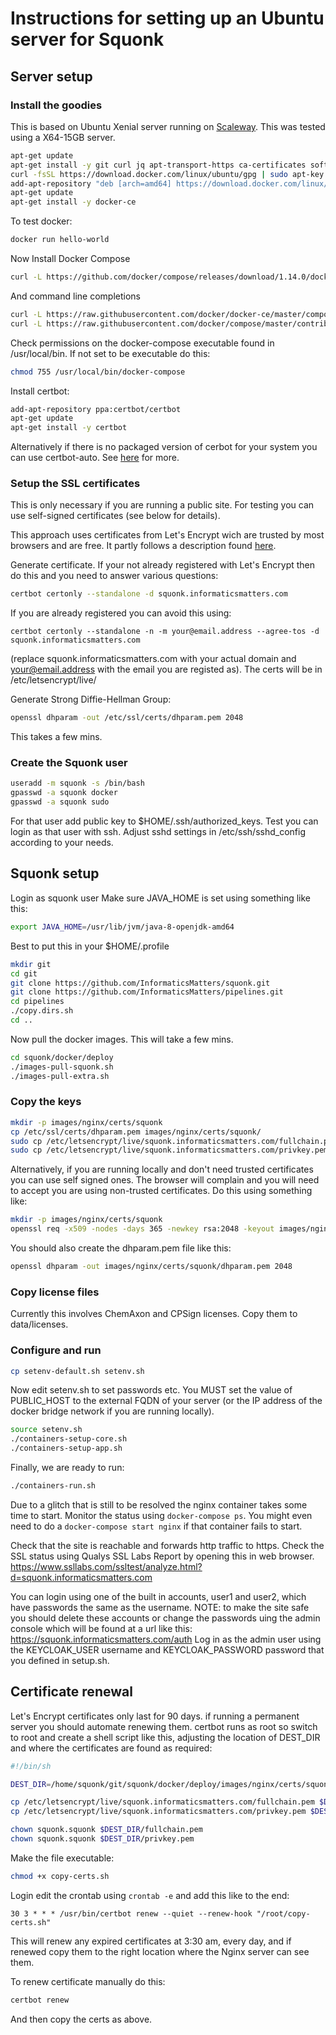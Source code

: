 # Instructions for setting up an Ubuntu server for Squonk

## Server setup

### Install the goodies

This is based on Ubuntu Xenial server running on [Scaleway](https://cloud.scaleway.com). 
This was tested using a X64-15GB server.

```sh
apt-get update
apt-get install -y git curl jq apt-transport-https ca-certificates software-properties-common openjdk-8-jdk
curl -fsSL https://download.docker.com/linux/ubuntu/gpg | sudo apt-key add -
add-apt-repository "deb [arch=amd64] https://download.docker.com/linux/ubuntu $(lsb_release -cs) stable"
apt-get update
apt-get install -y docker-ce
```

To test docker:

```sh
docker run hello-world
```

Now Install Docker Compose

```sh
curl -L https://github.com/docker/compose/releases/download/1.14.0/docker-compose-`uname -s`-`uname -m` > /usr/local/bin/docker-compose
```

And command line completions

```sh
curl -L https://raw.githubusercontent.com/docker/docker-ce/master/components/cli/contrib/completion/bash/docker > /etc/bash_completion.d/docker
curl -L https://raw.githubusercontent.com/docker/compose/master/contrib/completion/bash/docker-compose -o /etc/bash_completion.d/docker-compose
```

Check permissions on the docker-compose executable found in /usr/local/bin. If not set to be executable do this:

```sh
chmod 755 /usr/local/bin/docker-compose
```

Install certbot:

```sh
add-apt-repository ppa:certbot/certbot
apt-get update
apt-get install -y certbot
```

Alternatively if there is no packaged version of cerbot for your system you can use certbot-auto.
See [here](https://certbot.eff.org/all-instructions/#ubuntu-other-nginx) for more.


### Setup the SSL certificates

This is only necessary if you are running a public site. For testing you can use self-signed certificates 
(see below for details).

This approach uses certificates from Let's Encrypt wich are trusted by most browsers and are free.
It partly follows a description found [here](https://www.digitalocean.com/community/tutorials/how-to-secure-nginx-with-let-s-encrypt-on-ubuntu-16-04).


Generate certificate. If your not already registered with Let's Encrypt then do this and you need to answer various questions:

```sh
certbot certonly --standalone -d squonk.informaticsmatters.com
```

If you are already registered you can avoid this using:

```ssh
certbot certonly --standalone -n -m your@email.address --agree-tos -d squonk.informaticsmatters.com 

```
(replace squonk.informaticsmatters.com with your actual domain and your@email.address with the email you are registed as).
The certs will be in /etc/letsencrypt/live/<domain name>


Generate Strong Diffie-Hellman Group:

```sh
openssl dhparam -out /etc/ssl/certs/dhparam.pem 2048
```
This takes a few mins.


### Create the Squonk user

```sh
useradd -m squonk -s /bin/bash
gpasswd -a squonk docker
gpasswd -a squonk sudo
```

For that user add public key to $HOME/.ssh/authorized_keys.
Test you can login as that user with ssh.
Adjust sshd settings in /etc/ssh/sshd_config according to your needs.

## Squonk setup

Login as squonk user
Make sure JAVA_HOME is set using something like this:

```sh
export JAVA_HOME=/usr/lib/jvm/java-8-openjdk-amd64
```
Best to put this in your $HOME/.profile

```sh
mkdir git
cd git
git clone https://github.com/InformaticsMatters/squonk.git
git clone https://github.com/InformaticsMatters/pipelines.git
cd pipelines
./copy.dirs.sh
cd ..
```

Now pull the docker images. This will take a few mins.
```sh
cd squonk/docker/deploy
./images-pull-squonk.sh
./images-pull-extra.sh
```

### Copy the keys

```sh
mkdir -p images/nginx/certs/squonk
cp /etc/ssl/certs/dhparam.pem images/nginx/certs/squonk/
sudo cp /etc/letsencrypt/live/squonk.informaticsmatters.com/fullchain.pem images/nginx/certs/squonk/
sudo cp /etc/letsencrypt/live/squonk.informaticsmatters.com/privkey.pem images/nginx/certs/squonk/
```

Alternatively, if you are running locally and don't need trusted certificates you can use self signed ones.
The browser will complain and you will need to accept you are using non-trusted certificates.
Do this using something like:

```sh
mkdir -p images/nginx/certs/squonk
openssl req -x509 -nodes -days 365 -newkey rsa:2048 -keyout images/nginx/certs/squonk/privkey.pem -out images/nginx/certs/squonk/fullchain.pem
```
You should also create the dhparam.pem file like this:

```sh
openssl dhparam -out images/nginx/certs/squonk/dhparam.pem 2048
```

### Copy license files

Currently this involves ChemAxon and CPSign licenses. Copy them to data/licenses. 

### Configure and run

```sh
cp setenv-default.sh setenv.sh
```

Now edit setenv.sh to set passwords etc.
You MUST set the value of PUBLIC_HOST to the external FQDN of your server (or the IP address of the docker bridge network
if you are running locally).

```sh 
source setenv.sh
./containers-setup-core.sh
./containers-setup-app.sh
```

Finally, we are ready to run:

```sh
./containers-run.sh
```

Due to a glitch that is still to be resolved the nginx container takes some time to start. Monitor the status using
`docker-compose ps`. You might even need to do a `docker-compose start nginx` if that container fails to start. 

Check that the site is reachable and forwards http traffic to https.
Check the SSL status using Qualys SSL Labs Report by opening this in web browser.
https://www.ssllabs.com/ssltest/analyze.html?d=squonk.informaticsmatters.com


You can login using one of the built in accounts, user1 and user2, which have passwords the same as the username.
NOTE: to make the site safe you should delete these accounts or change the passwords uing the admin console which
will be found at a url like this:
https://squonk.informaticsmatters.com/auth
Log in as the admin user using the KEYCLOAK_USER username and KEYCLOAK_PASSWORD password that you defined in setup.sh.


## Certificate renewal

Let's Encrypt certificates only last for 90 days. if running a permanent server you should automate renewing them.
certbot runs as root so switch to root and create a shell script like this, adjusting the location of DEST_DIR and
where the certificates are found as required:

```sh
#!/bin/sh

DEST_DIR=/home/squonk/git/squonk/docker/deploy/images/nginx/certs/squonk/

cp /etc/letsencrypt/live/squonk.informaticsmatters.com/fullchain.pem $DEST_DIR
cp /etc/letsencrypt/live/squonk.informaticsmatters.com/privkey.pem $DEST_DIR

chown squonk.squonk $DEST_DIR/fullchain.pem
chown squonk.squonk $DEST_DIR/privkey.pem
```
Make the file executable:

```sh
chmod +x copy-certs.sh
```

Login edit the crontab using `crontab -e` and add this like to the end:

```
30 3 * * * /usr/bin/certbot renew --quiet --renew-hook "/root/copy-certs.sh"
```
This will renew any expired certificates at 3:30 am, every day, and if renewed copy them to the right location 
where the Nginx server can see them.

To renew certificate manually do this:

```sh
certbot renew
```
And then copy the certs as above.


